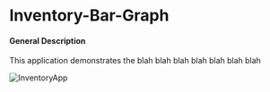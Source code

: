 # Inventory-Bar-Graph
#### General Description
This application demonstrates the blah blah blah blah blah blah blah

![InventoryApp](https://4fa8f11c0dc68a5cf3b723ee1ccb0c9288f51317-www.googledrive.com/host/0B6FsR0f2IGgQZDZsMER2cnF2em8)
